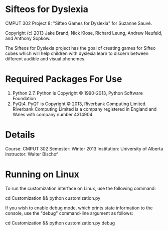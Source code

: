 Sifteos for Dyslexia
====================
CMPUT 302 Project 8: "Sifteo Games for Dyslexia" for Suzanne Sauvé.

Copyright (c) 2013 Jake Brand, Nick Klose, Richard Leung, 
Andrew Neufeld, and Anthony Sopkow.

The Sifteos for Dyslexia project has the goal of creating games for Sifteo cubes which will help children with dyslexia learn to discern between different audible and visual phonemes.

Required Packages For Use
=================
1. Python 2.7. Python is Copyright © 1990-2013, Python Software Foundation
2. PyQt4. PyQT is Copyright © 2013, Riverbank Computing Limited. Riverbank Computing Limited is a company registered in England and Wales with company number 4314904.

Details
=======
Course:		CMPUT 302
Semester:	Winter 2013
Institution: 	University of Alberta
Instructor:	Walter Bischof

Running on Linux
================
To run the customization interface on Linux, use the following command:

   cd Customization && python customization.py

If you wish to enable debug mode, which prints state information to the console,
use the "debug" command-line argument as follows:

   cd Customization && python customization.py debug



